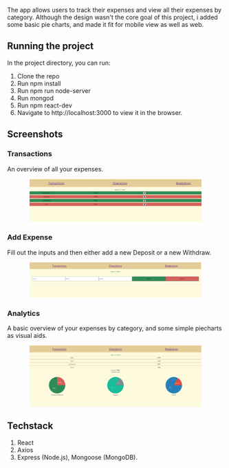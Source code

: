 The app allows users to track their expenses and view all their expenses by category. Although the design wasn't the core goal of this project, i added some basic pie charts, and made it fit for mobile view as well as web.
## Running the project

In the project directory, you can run:
1. Clone the repo
2. Run npm install
3. Run npm run node-server
4. Run mongod
5. Run npm react-dev
6. Navigate to http://localhost:3000 to view it in the browser.


## Screenshots

### Transactions
An overview of all your expenses.
<p align="center"><img src="transactions.PNG" width="400" /></p>

### Add Expense
Fill out the inputs and then either add a new Deposit or a new Withdraw.
<p align="center"><img src="operations.PNG" width="400" /></p>

### Analytics
A basic overview of your expenses by category, and some simple piecharts as visual aids.
<p align="center"><img src="breackdown.PNG" width="400" /></p>

## Techstack

1. React
2. Axios
3. Express (Node.js), Mongoose (MongoDB).